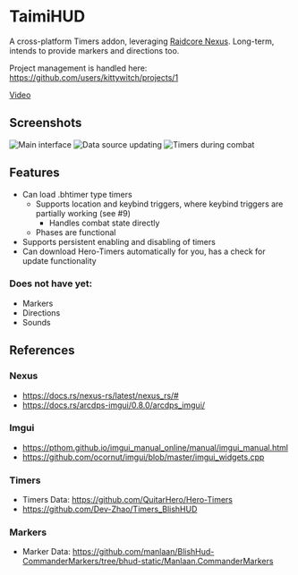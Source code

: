 # TaimiHUD

A cross-platform Timers addon, leveraging [Raidcore Nexus](https://raidcore.gg/Nexus).
Long-term, intends to provide markers and directions too.

Project management is handled here: https://github.com/users/kittywitch/projects/1

[Video](https://files.catbox.moe/xdno9s.mp4)

## Screenshots

![Main interface](https://github.com/user-attachments/assets/82044140-5a81-4bb1-8d2a-be468de2450e)
![Data source updating](https://github.com/user-attachments/assets/12135f4f-5ceb-44d0-a136-15ebaa07511a)
![Timers during combat](https://github.com/user-attachments/assets/bb930b54-717c-4fa7-b65e-2ec77a7c2393)

## Features

* Can load .bhtimer type timers
    * Supports location and keybind triggers, where keybind triggers are partially working (see #9)
      * Handles combat state directly
    * Phases are functional
* Supports persistent enabling and disabling of timers
* Can download Hero-Timers automatically for you, has a check for update functionality

### Does not have yet:

* Markers
* Directions
* Sounds

## References

### Nexus

* https://docs.rs/nexus-rs/latest/nexus_rs/#
* https://docs.rs/arcdps-imgui/0.8.0/arcdps_imgui/

### Imgui

* https://pthom.github.io/imgui_manual_online/manual/imgui_manual.html
* https://github.com/ocornut/imgui/blob/master/imgui_widgets.cpp

### Timers

* Timers Data: https://github.com/QuitarHero/Hero-Timers
* https://github.com/Dev-Zhao/Timers_BlishHUD

### Markers

* Marker Data: https://github.com/manlaan/BlishHud-CommanderMarkers/tree/bhud-static/Manlaan.CommanderMarkers
